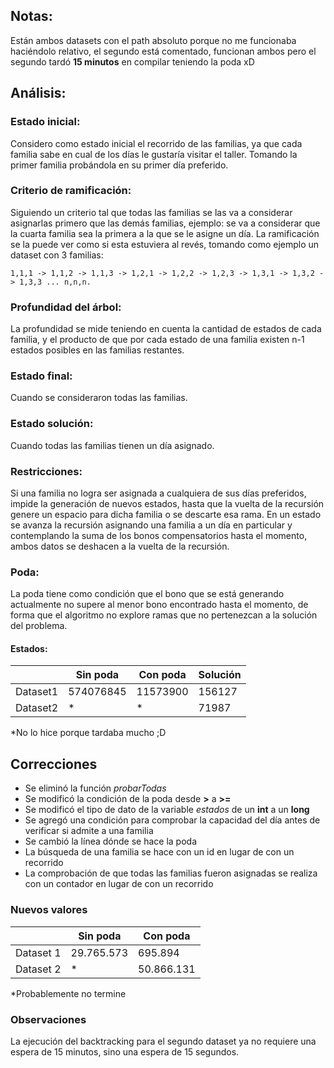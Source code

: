 
## Notas:
Están ambos datasets con el path absoluto porque no me funcionaba haciéndolo relativo, el segundo está comentado, funcionan ambos pero el segundo tardó **15 minutos** en compilar teniendo la poda xD

## Análisis:
### Estado inicial:
Considero como estado inicial el recorrido de las familias, ya que cada familia sabe en cual de los días le gustaría visitar el taller. Tomando la primer familia probándola en su primer día preferido.
### Criterio de ramificación:
Siguiendo un criterio tal que todas las familias se las va a considerar asignarlas primero que las demás familias, ejemplo: se va a considerar que la cuarta familia sea la primera a la que se le asigne un día.
La ramificación se la puede ver como si esta estuviera al revés, tomando como ejemplo un dataset con 3 familias:

`1,1,1 -> 1,1,2 -> 1,1,3 -> 1,2,1 -> 1,2,2 -> 1,2,3 -> 1,3,1 -> 1,3,2 -> 1,3,3 ... n,n,n.`
### Profundidad del árbol:
La profundidad se mide teniendo en cuenta la cantidad de estados de cada familia, y el producto de que por cada estado de una familia existen n-1 estados posibles en las familias restantes.
### Estado final:
Cuando se consideraron todas las familias.
### Estado solución:
Cuando todas las familias tienen un día asignado.
### Restricciones:
Si una familia no logra ser asignada a cualquiera de sus días preferidos, impide la generación de nuevos estados, hasta que la vuelta de la recursión genere un espacio para dicha familia o se descarte esa rama.
En un estado se avanza la recursión asignando una familia a un día en particular y contemplando la suma de los bonos compensatorios hasta el momento, ambos datos se deshacen a la vuelta de la recursión.
### Poda:
La poda tiene como condición que el bono que se está generando actualmente no supere al menor bono encontrado hasta el momento, de forma que el algoritmo no explore ramas que no pertenezcan a la solución del problema.
#### Estados:

||Sin poda|Con poda|Solución
-|-|-|-
Dataset1|574076845|11573900|156127|
Dataset2|*|*|71987

*No lo hice porque tardaba mucho ;D

## Correcciones

 - Se eliminó la función *probarTodas*
 - Se modificó la condición de la poda desde **>** a **>=**
 - Se modificó el tipo de dato de la variable *estados* de un **int** a un **long**
 - Se agregó una condición para comprobar la capacidad del día antes de verificar si admite a una familia
 - Se cambió la línea dónde se hace la poda
 - La búsqueda de una familia se hace con un id en lugar de con un recorrido
 - La comprobación de que todas las familias fueron asignadas se realiza con un contador en lugar de con un recorrido

### Nuevos valores
||Sin poda|Con poda
|-|-|-
|Dataset 1|29.765.573|695.894
|Dataset 2|*|50.866.131

*Probablemente no termine

### Observaciones
La ejecución del backtracking para el segundo dataset ya no requiere una espera de 15 minutos, sino una espera de 15 segundos.
